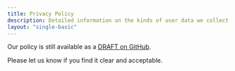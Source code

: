 ```yaml
---
title: Privacy Policy
description: Detailed information on the kinds of user data we collect and how we use it.
layout: "single-basic"
---
```


Our policy is still available as a [DRAFT on GitHub](https://github.com/Guildflow/policy/blob/main/privacy.md).

Please let us know if you find it clear and acceptable.
